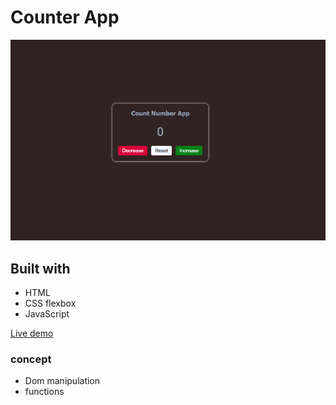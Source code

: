 # Counter App

![alt](/img/Screen%20Shot%202022-04-17%20at%204.18.53%20PM.png)

## Built with

- HTML 
- CSS flexbox
- JavaScript

[Live demo](https://brymmobaggins.github.io/JavascriptCounter/)

### concept

- Dom manipulation
- functions
